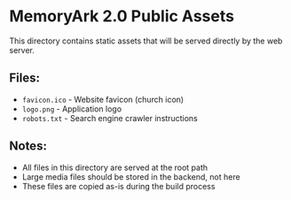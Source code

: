 # MemoryArk 2.0 Public Assets

This directory contains static assets that will be served directly by the web server.

## Files:
- `favicon.ico` - Website favicon (church icon)
- `logo.png` - Application logo
- `robots.txt` - Search engine crawler instructions

## Notes:
- All files in this directory are served at the root path
- Large media files should be stored in the backend, not here
- These files are copied as-is during the build process
